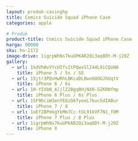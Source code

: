 ```yaml
---
layout: produk-casinghp
title: Comics Suicide Squad iPhone Case
categories: apple

# Produk
product-title: Comics Suicide Squad iPhone Case
harga: 90000
sku: hn-2172
image-drive: 1igrpWhNs7kuUPKAR2Qi3aq8Dt-M-j20Z
gallery:
  - url: 1kdVhWvVYcUIfsItPQwxSlI44L9iCQoNA
    title: iPhone 5 / 5s / SE
  - url: 15jtr3PQvHwRhLBKcaDLOwn6OOGJhUqtV
    title: iPhone 6 / 6s
  - url: 1H-YIVbN_AljlZ2Bgq0HjNX0-GZKRNfmp
    title: iPhone 6 Plus / 6s Plus
  - url: 1SF96ciW3enYE8zG6TyeeL7kucSdIABur
    title: iPhone 7 / 8
  - url: 1oEf2BPmkgYkMm7Cc-tOL91kVF7N1_f0M
    title: iPhone 7 Plus / 8 Plus
  - url: 1igrpWhNs7kuUPKAR2Qi3aq8Dt-M-j20Z
    title: iPhone X
---
```

